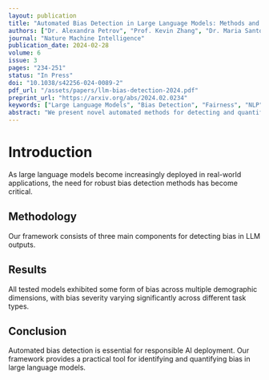 ```yaml
---
layout: publication
title: "Automated Bias Detection in Large Language Models: Methods and Metrics"
authors: ["Dr. Alexandra Petrov", "Prof. Kevin Zhang", "Dr. Maria Santos"]
journal: "Nature Machine Intelligence"
publication_date: 2024-02-28
volume: 6
issue: 3
pages: "234-251"
status: "In Press"
doi: "10.1038/s42256-024-0089-2"
pdf_url: "/assets/papers/llm-bias-detection-2024.pdf"
preprint_url: "https://arxiv.org/abs/2024.02.0234"
keywords: ["Large Language Models", "Bias Detection", "Fairness", "NLP", "AI Safety"]
abstract: "We present novel automated methods for detecting and quantifying bias in large language models. Our approach combines statistical analysis with interpretable machine learning techniques to identify problematic patterns in model outputs across demographic groups."
---
```


# Introduction

As large language models become increasingly deployed in real-world applications, the need for robust bias detection methods has become critical.

## Methodology

Our framework consists of three main components for detecting bias in LLM outputs.

## Results

All tested models exhibited some form of bias across multiple demographic dimensions, with bias severity varying significantly across different task types.

## Conclusion

Automated bias detection is essential for responsible AI deployment. Our framework provides a practical tool for identifying and quantifying bias in large language models. 